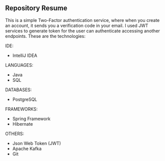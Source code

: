 ## Repository Resume

This is a simple Two-Factor authentication service, where when you create an account, it sends you a verification code in your email. I used JWT services to generate token for the user can authenticate accessing another endpoints. These are the technologies:

IDE:
- IntelliJ IDEA

LANGUAGES:
- Java
- SQL

 DATABASES: 
- PostgreSQL

 FRAMEWORKS:
- Spring Framework
- Hibernate

 OTHERS:
- Json Web Token (JWT)
- Apache Kafka
- Git
